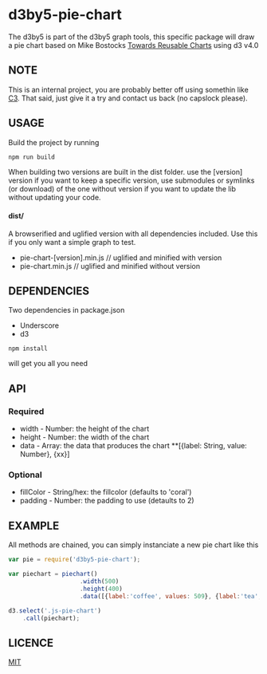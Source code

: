 # d3by5-pie-chart
The d3by5 is part of the d3by5 graph tools, this specific package will draw a pie chart based on Mike Bostocks [Towards Reusable Charts](https://bost.ocks.org/mike/chart/) using d3 v4.0

## NOTE
This is an internal project, you are probably better off using somethin like [C3](https://github.com/c3js/c3). That said, just give it a try and contact us back (no capslock please).

## USAGE
Build the project by running
```bash
npm run build
```

When building two versions are built in the dist folder.
use the [version] version if you want to keep a specific version, use submodules or symlinks (or download) of the one without version if you want to update the lib without updating your code.

#### dist/
A browserified and uglified version with all dependencies included. Use this if you only want a simple graph to test.
* pie-chart-[version].min.js    // uglified and minified with version
* pie-chart.min.js              // uglified and minified without version

## DEPENDENCIES
Two dependencies in package.json
* Underscore
* d3

```
npm install
```
will get you all you need

## API
### Required
* width  - Number: the height of the chart
* height - Number: the width of the chart
* data   - Array: the data that produces the chart
**[{label: String, value: Number}, {xx}]

### Optional
* fillColor - String/hex: the fillcolor (defaults to 'coral')
* padding - Number: the padding to use (detaults to 2)


## EXAMPLE
All methods are chained, you can simply instanciate a new pie chart like this

```javascript
var pie = require('d3by5-pie-chart');

var piechart = piechart()
                    .width(500)
                    .height(400)
                    .data([{label:'coffee', values: 509}, {label:'tea', values: 1}]);

d3.select('.js-pie-chart')
    .call(piechart);
```

## LICENCE
[MIT](https://opensource.org/licenses/MIT)